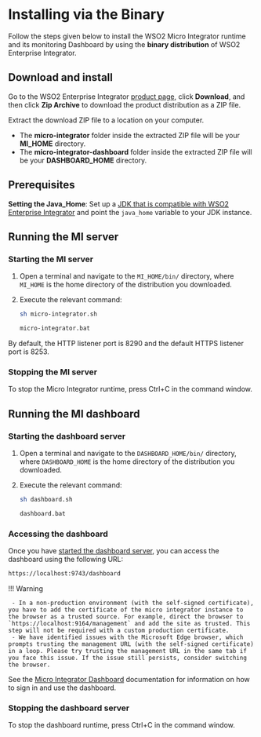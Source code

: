 # Installing via the Binary

Follow the steps given below to install the WSO2 Micro Integrator runtime and its monitoring Dashboard by using the <b>binary distribution</b> of WSO2 Enterprise Integrator.

## Download and install

Go to the WSO2 Enterprise Integrator [product page](https://wso2.com/integration/#), click **Download**, and then click **Zip Archive** to download the product distribution as a ZIP file.

Extract the download ZIP file to a location on your computer. 

-	The <b>micro-integrator</b> folder inside the extracted ZIP file will be your <b>MI_HOME</b> directory.
-	The <b>micro-integrator-dashboard</b> folder inside the extracted ZIP file will be your <b>DASHBOARD_HOME</b> directory.

## Prerequisites

**Setting the Java_Home**: Set up a [JDK that is compatible with WSO2 Enterprise Integrator](../install_prerequisites/#environment-compatibility) and point the `java_home` variable to your JDK instance.

## Running the MI server

### Starting the MI server

1.  Open a terminal and navigate to the `MI_HOME/bin/` directory, where `MI_HOME` is the home directory of the distribution you downloaded.
2.  Execute the relevant command:

    ```bash tab='On MacOS/Linux/CentOS'
    sh micro-integrator.sh
    ```
    
    ```bash tab='On Windows'
    micro-integrator.bat
    ```
      
By default, the HTTP listener port is 8290 and the default HTTPS listener port is 8253.

### Stopping the MI server

To stop the Micro Integrator runtime, press Ctrl+C in the command window.

## Running the MI dashboard

### Starting the dashboard server

1.  Open a terminal and navigate to the `DASHBOARD_HOME/bin/` directory, where `DASHBOARD_HOME` is the home directory of the distribution you downloaded.
2.  Execute the relevant command:

    ```bash tab='On MacOS/Linux/CentOS'
    sh dashboard.sh
    ```
    
    ```bash tab='On Windows'
    dashboard.bat
    ```

### Accessing the dashboard

Once you have [started the dashboard server](#starting-the-dashboard-server), you can access the dashboard using the following URL:

```bash
https://localhost:9743/dashboard
```

!!! Warning

     - In a non-production environment (with the self-signed certificate), you have to add the certificate of the micro integrator instance to the browser as a trusted source. For example, direct the browser to `https://localhost:9164/management` and add the site as trusted. This step will not be required with a custom production certificate.
     - We have identified issues with the Microsoft Edge browser, which prompts trusting the management URL (with the self-signed certificate) in a loop. Please try trusting the management URL in the same tab if you face this issue. If the issue still persists, consider switching the browser.

See the [Micro Integrator Dashboard](../../../administer-and-observe/working-with-monitoring-dashboard) documentation for information on how to sign in and use the dashboard.

### Stopping the dashboard server

To stop the dashboard runtime, press Ctrl+C in the command window.
